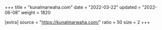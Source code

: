 +++
title = "kunalmarwaha.com"
date = "2022-03-22"
updated = "2022-06-08"
weight = 1820

[extra]
source = "https://kunalmarwaha.com/"
ratio = 50
size = 2
+++
